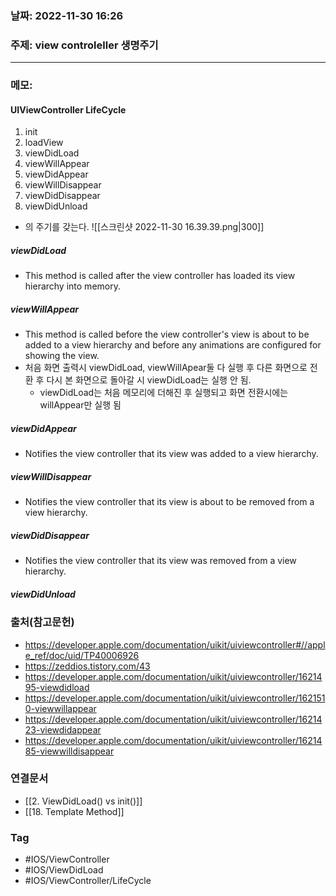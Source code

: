 ### 날짜: 2022-11-30 16:26

### 주제: view controleller 생명주기
---
### 메모: 
#### UIViewController LifeCycle
1. init
2. loadView
3. viewDidLoad
4. viewWillAppear
5. viewDidAppear
6. viewWillDisappear
7. viewDidDisappear
8. viewDidUnload
- 의 주기를 갖는다.
![[스크린샷 2022-11-30 16.39.39.png|300]]
##### viewDidLoad
- This method is called after the view controller has loaded its view hierarchy into memory. 
##### viewWillAppear
- This method is called before the view controller's view is about to be added to a view hierarchy and before any animations are configured for showing the view.
- 처음 화면 출력시 viewDidLoad, viewWillApear둘 다 실행 후 다른 화면으로 전환 후 다시 본 화면으로 돌아갈 시 viewDidLoad는 실행 안 됨. 
	- viewDidLoad는 처음 메모리에 더해진 후 실행되고 화면 전환시에는 willAppear만 실행 됨
##### viewDidAppear
- Notifies the view controller that its view was added to a view hierarchy.
##### viewWillDisappear
- Notifies the view controller that its view is about to be removed from a view hierarchy.
##### viewDidDisappear
- Notifies the view controller that its view was removed from a view hierarchy.
##### viewDidUnload

### 출처(참고문헌) 
- https://developer.apple.com/documentation/uikit/uiviewcontroller#//apple_ref/doc/uid/TP40006926
- https://zeddios.tistory.com/43
- https://developer.apple.com/documentation/uikit/uiviewcontroller/1621495-viewdidload
- https://developer.apple.com/documentation/uikit/uiviewcontroller/1621510-viewwillappear
- https://developer.apple.com/documentation/uikit/uiviewcontroller/1621423-viewdidappear
- https://developer.apple.com/documentation/uikit/uiviewcontroller/1621485-viewwilldisappear

### 연결문서 
- [[2. ViewDidLoad() vs init()]]
- [[18. Template Method]]

### Tag
- #IOS/ViewController 
- #IOS/ViewDidLoad 
- #IOS/ViewController/LifeCycle 